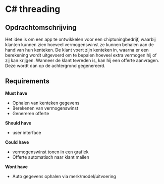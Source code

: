 # C# threading

## Opdrachtomschrijving
Het idee is om een app te ontwikkelen voor een chiptuningbedrijf, waarbij klanten kunnen zien hoeveel vermogenswinst ze kunnen behalen aan de hand van hun kenteken. De klant voert zijn kenteken in, waarna er een berekening wordt uitgevoerd om te bepalen hoeveel extra vermogen hij of zij kan krijgen. Wanneer de klant tevreden is, kan hij een offerte aanvragen. Deze wordt dan op de achtergrond gegenereerd.

## Requirements
**Must have** 
* Ophalen van kenteken gegevens
* Berekenen van vermogenswinst
* Genereren offerte

**Should have**
* user interface

**Could have**
* vermogenswinst tonen in een grafiek
* Offerte automatisch naar klant mailen

**Wont have**
* Auto gegevens ophalen via merk/model/uitvoering

